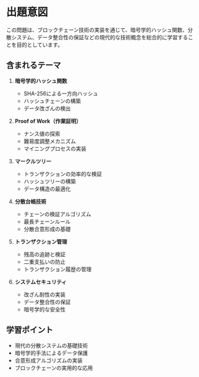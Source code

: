 # 出題意図

この問題は、ブロックチェーン技術の実装を通じて、暗号学的ハッシュ関数、分散システム、データ整合性の保証などの現代的な技術概念を総合的に学習することを目的としています。

## 含まれるテーマ

1. **暗号学的ハッシュ関数**
   - SHA-256による一方向ハッシュ
   - ハッシュチェーンの構築
   - データ改ざんの検出

2. **Proof of Work（作業証明）**
   - ナンス値の探索
   - 難易度調整メカニズム
   - マイニングプロセスの実装

3. **マークルツリー**
   - トランザクションの効率的な検証
   - ハッシュツリーの構築
   - データ構造の最適化

4. **分散台帳技術**
   - チェーンの検証アルゴリズム
   - 最長チェーンルール
   - 分散合意形成の基礎

5. **トランザクション管理**
   - 残高の追跡と検証
   - 二重支払いの防止
   - トランザクション履歴の管理

6. **システムセキュリティ**
   - 改ざん耐性の実装
   - データ整合性の保証
   - 暗号学的な安全性

## 学習ポイント

- 現代の分散システムの基礎技術
- 暗号学的手法によるデータ保護
- 合意形成アルゴリズムの実装
- ブロックチェーンの実用的な応用
